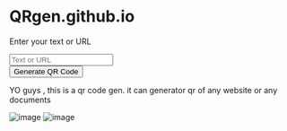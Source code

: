 # QRgen.github.io
<!DOCTYPE html>
<html>
<head>
    <meta name="viewport" content="width=device=width, initial-scale=1.0">
    <title>QR_CODE_GENERATOR</title>
    <link rel="stylesheet" href="QR.css">
</head>
<body>
<div class="container">
    <p>Enter your text or URL</p>
    <input type="text" placeholder="Text or URL" id="qrText">
    <div id="imgBox">
        <img src="" id="qrImage">
    </div>
    <button onclick="generateQR()">Generate QR Code</button>
</div>
<script>
    let imgBox = document.getElementById("imgBox");
    let qrImage = document.getElementById("qrImage");
    let qrText = document.getElementById("qrText");

function generateQR(){
    if(qrText.value.length > 0){
        qrImage.src = "https://api.qrserver.com/v1/create-qr-code/?size=150x150&data=" + qrText.value;
    imgBox.classList.add("show-img");
    }
    else{
        qrText.classList.add('error');
        setTimeout(()=>{
            qrText.classList.remove('error');
        },1000)
    }
    }
</script>



</body>
</html>

YO guys , this is a qr code gen.
it can generator qr of any website or any documents

![image](https://user-images.githubusercontent.com/94593299/216764412-9ef8be31-9239-423a-b64e-5abdd6da1546.png)
![image](https://user-images.githubusercontent.com/94593299/216764431-905e50a7-88eb-4698-b647-161613905b87.png)

</html>

